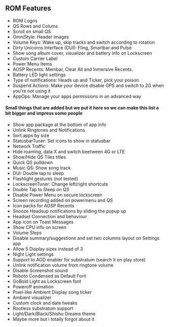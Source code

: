 ## ROM Features

* ROM Logos
* QS Rows and Colums
* Scroll on small QS
* OmniStyle: Header Images
* Volume Keys: Wake up, skip tracks and switch according to rotation
* Dirty Unicorns Interface (DUI): Fling, Smartbar and Pulse
* Show song album cover, visualizer and battery info on Lockscreen
* Custom Carrier Label
* Power Menu Items
* AOSP Recents: Membar, Clear All and Inmersive Recents.
* Battery LED light settings
* Type of notifications: Heads up and Ticker, pick your poison
* Suspend Actions: Make your device disable GPS and switch to 2G when you're not using it
* AppOps: Manage your apps permissions in an advanced way


#### Small things that are added but we put it here so we can make this list a bit bigger and impress some people
* Show app package at the bottom of app info
* Unlink Ringtones and Notifications
* Sort apps by size
* StatusbarTuner: Set icons to show in statusbar
* Network Traffic
* Hide roaming, data X and switch beetween 4G or LTE
* Show/Hide QS Tiles titles
* Quick QS pulldown
* Music QS: Show song track
* DUI: Double tap to sleep
* Flashlight gestures (not tested)
* LockscreenTuner: Change left/right shortcuts
* Double Tap to Sleep on QS
* Disable Power Menu on secure lockscreen
* Screen recording added on powermenu and QS
* Icon packs for AOSP Recents
* Snooze Headsup notifications by sliding the popup up
* Headset Connection and behaviour
* App icon on Toast Messages
* Show CPU info on screen
* Volume Steps
* Disable summary/suggestions and set two columns layout on Settings app
* Allow 5 Display sizes instead of 3
* Night Light settings
* Support to AOD enabler for substratum (search it on play store)
* Unlink notification volume from ringtone volume
* Disable Screenshot sound
* Roboto Condensed as Default Font
* GoBold Light as Lockscreen font
* Poweroff animation
* Pixel-like Ambient Display song ticker
* Ambient visualizer
* Custom clock and date tweaks
* Rootless substratum support
* Light/Dark/Black/Shishu Dreams theme
* Maybe more but i totally forgot about it
